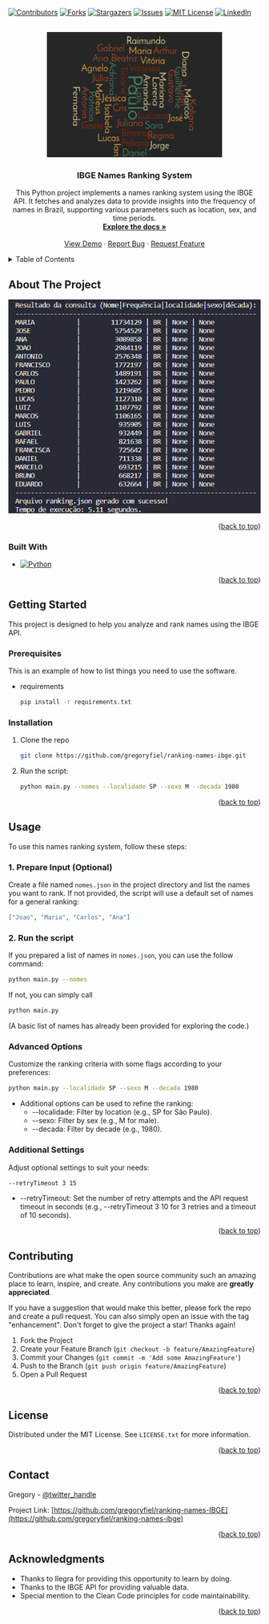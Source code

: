 <!-- Improved compatibility of back to top link: See: https://github.com/othneildrew/Best-README-Template/pull/73 -->
<a name="readme-top"></a>
<!--
*** Thanks for checking out the Best-README-Template. If you have a suggestion
*** that would make this better, please fork the repo and create a pull request
*** or simply open an issue with the tag "enhancement".
*** Don't forget to give the project a star!
*** Thanks again! Now go create something AMAZING! :D
-->



<!-- PROJECT SHIELDS -->
<!--
*** I'm using markdown "reference style" links for readability.
*** Reference links are enclosed in brackets [ ] instead of parentheses ( ).
*** See the bottom of this document for the declaration of the reference variables
*** for contributors-url, forks-url, etc. This is an optional, concise syntax you may use.
*** https://www.markdownguide.org/basic-syntax/#reference-style-links
-->
[![Contributors][contributors-shield]][contributors-url]
[![Forks][forks-shield]][forks-url]
[![Stargazers][stars-shield]][stars-url]
[![Issues][issues-shield]][issues-url]
[![MIT License][license-shield]][license-url]
[![LinkedIn][linkedin-shield]][linkedin-url]



<!-- PROJECT LOGO -->
<br />
<div align="center">
  <a href="https://github.com/gregoryfiel/ranking-names-ibge">
    <img src="images/transferir.png" alt="Logo" width="350" height="250">
  </a>

<h3 align="center">IBGE Names Ranking System</h3>

  <p align="center">
    This Python project implements a names ranking system using the IBGE API. It fetches and analyzes data to provide insights into the frequency of names in Brazil, supporting various parameters such as location, sex, and time periods.
    <br />
    <a href="https://github.com/gregoryfiel/ranking-names-ibge"><strong>Explore the docs »</strong></a>
    <br />
    <br />
    <a href="https://github.com/gregoryfiel/ranking-names-ibge">View Demo</a>
    ·
    <a href="https://github.com/gregoryfiel/ranking-names-ibge/issues">Report Bug</a>
    ·
    <a href="https://github.com/gregoryfiel/ranking-names-ibge/issues">Request Feature</a>
  </p>
</div>



<!-- TABLE OF CONTENTS -->
<details>
  <summary>Table of Contents</summary>
  <ol>
    <li>
      <a href="#about-the-project">About The Project</a>
      <ul>
        <li><a href="#built-with">Built With</a></li>
      </ul>
    </li>
    <li>
      <a href="#getting-started">Getting Started</a>
      <ul>
        <li><a href="#prerequisites">Prerequisites</a></li>
        <li><a href="#installation">Installation</a></li>
      </ul>
    </li>
    <li><a href="#usage">Usage</a></li>
    <li><a href="#contributing">Contributing</a></li>
    <li><a href="#license">License</a></li>
    <li><a href="#contact">Contact</a></li>
    <li><a href="#acknowledgments">Acknowledgments</a></li>
  </ol>
</details>



<!-- ABOUT THE PROJECT -->
## About The Project

[![Product Name Screen Shot][product-screenshot]](https://github.com/gregoryfiel/ranking-names-ibge/blob/main/images/Captura%20de%20tela%202023-11-27%20104209.png?raw=true)

<p align="right">(<a href="#readme-top">back to top</a>)</p>



### Built With

* [![Python][Python]][Python-url]

<p align="right">(<a href="#readme-top">back to top</a>)</p>



<!-- GETTING STARTED -->
## Getting Started

This project is designed to help you analyze and rank names using the IBGE API.

### Prerequisites

This is an example of how to list things you need to use the software.
* requirements
  ```sh
  pip install -r requirements.txt
  ```

### Installation

1. Clone the repo
   ```sh
   git clone https://github.com/gregoryfiel/ranking-names-ibge.git
   ```
2. Run the script:
   ```sh
   python main.py --nomes --localidade SP --sexo M --decada 1980
   ```


<p align="right">(<a href="#readme-top">back to top</a>)</p>



<!-- USAGE EXAMPLES -->
## Usage

To use this names ranking system, follow these steps:

### 1. Prepare Input (Optional)

Create a file named `nomes.json` in the project directory and list the names you want to rank. If not provided, the script will use a default set of names for a general ranking:

```json
["Joao", "Maria", "Carlos", "Ana"]
```

### 2. Run the script

If you prepared a list of names in `nomes.json`, you can use the follow command:
```bash
python main.py --nomes
```

If not, you can simply call
```bash
python main.py
```

(A basic list of names has already been provided for exploring the code.)

### Advanced Options

Customize the ranking criteria with some flags according to your preferences:

```bash
python main.py --localidade SP --sexo M --decada 1980
```

* Additional options can be used to refine the ranking:
  * --localidade: Filter by location (e.g., SP for São Paulo).
  * --sexo: Filter by sex (e.g., M for male).
  * --decada: Filter by decade (e.g., 1980).
 
### Additional Settings

Adjust optional settings to suit your needs:
```bash
--retryTimeout 3 15
```  
* --retryTimeout: Set the number of retry attempts and the API request timeout in seconds (e.g., --retryTimeout 3 10 for 3 retries and a timeout of 10 seconds).

<p align="right">(<a href="#readme-top">back to top</a>)</p>

<!-- CONTRIBUTING -->
## Contributing

Contributions are what make the open source community such an amazing place to learn, inspire, and create. Any contributions you make are **greatly appreciated**.

If you have a suggestion that would make this better, please fork the repo and create a pull request. You can also simply open an issue with the tag "enhancement".
Don't forget to give the project a star! Thanks again!

1. Fork the Project
2. Create your Feature Branch (`git checkout -b feature/AmazingFeature`)
3. Commit your Changes (`git commit -m 'Add some AmazingFeature'`)
4. Push to the Branch (`git push origin feature/AmazingFeature`)
5. Open a Pull Request

<p align="right">(<a href="#readme-top">back to top</a>)</p>



<!-- LICENSE -->
## License

Distributed under the MIT License. See `LICENSE.txt` for more information.

<p align="right">(<a href="#readme-top">back to top</a>)</p>



<!-- CONTACT -->
## Contact

Gregory - [@twitter_handle](https://twitter.com/gregoryfiel)

Project Link: [https://github.com/gregoryfiel/ranking-names-IBGE](https://github.com/gregoryfiel/ranking-names-ibge)

<p align="right">(<a href="#readme-top">back to top</a>)</p>



<!-- ACKNOWLEDGMENTS -->
## Acknowledgments

* Thanks to Ilegra for providing this opportunity to learn by doing.
* Thanks to the IBGE API for providing valuable data.
* Special mention to the Clean Code principles for code maintainability.

<p align="right">(<a href="#readme-top">back to top</a>)</p>



<!-- MARKDOWN LINKS & IMAGES -->
<!-- https://www.markdownguide.org/basic-syntax/#reference-style-links -->
[contributors-shield]: https://img.shields.io/github/contributors/gregoryfiel/ranking-names-ibge.svg?style=for-the-badge
[contributors-url]: https://github.com/gregoryfiel/ranking-names-ibge/graphs/contributors
[forks-shield]: https://img.shields.io/github/forks/gregoryfiel/ranking-names-ibge.svg?style=for-the-badge
[forks-url]: https://github.com/gregoryfiel/ranking-names-ibge/network/members
[stars-shield]: https://img.shields.io/github/stars/gregoryfiel/ranking-names-ibge.svg?style=for-the-badge
[stars-url]: https://github.com/gregoryfiel/ranking-names-ibge/stargazers
[issues-shield]: https://img.shields.io/github/issues/gregoryfiel/ranking-names-ibge.svg?style=for-the-badge
[issues-url]: https://github.com/gregoryfiel/ranking-names-ibge/issues
[license-shield]: https://img.shields.io/github/license/gregoryfiel/ranking-names-ibge.svg?style=for-the-badge
[license-url]: https://github.com/gregoryfiel/ranking-names-ibge/blob/main/LICENSE
[linkedin-shield]: https://img.shields.io/badge/-LinkedIn-black.svg?style=for-the-badge&logo=linkedin&colorB=555
[linkedin-url]: https://linkedin.com/in/gregoryfiel
[product-screenshot]: images/capture.png
[Python]:https://img.shields.io/badge/python-3670A0?style=for-the-badge&logo=python&logoColor=ffdd54
[Python-url]:https://www.python.org/
